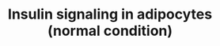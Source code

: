 ---
annotations:
- type: Cell Type Ontology
  value: fat cell
- type: Pathway Ontology
  value: insulin signaling pathway
authors:
- Anwesha
- Khanspers
- AMTan
- Egonw
- Ryanmiller
- Evelo
- Eweitz
description: The paper (1) describes insulin signalling in human adipocytes under
  normal and diabetic states using mathematical models based on experimental data.
  This model corresponds to insulin signalling under normal conditions. Insulin signalling
  under diabetic condition is represented in WP3635. The model has been converted
  to GPML using the PathSBML plugin from PathVIsio, importing the model BIOMD0000000448
  from the BioModels Database directly. The layout has been improved manually.  Proteins
  on this pathway have targeted assays available via the [https://assays.cancer.gov/available_assays?wp_id=WP3634
  CPTAC Assay Portal]
last-edited: 2021-05-09
organisms:
- Homo sapiens
redirect_from:
- /index.php/Pathway:WP3634
- /instance/WP3634
schema-jsonld:
- '@context': https://schema.org/
  '@id': https://wikipathways.github.io/pathways/WP3634.html
  '@type': Dataset
  creator:
    '@type': Organization
    name: WikiPathways
  description: The paper (1) describes insulin signalling in human adipocytes under
    normal and diabetic states using mathematical models based on experimental data.
    This model corresponds to insulin signalling under normal conditions. Insulin
    signalling under diabetic condition is represented in WP3635. The model has been
    converted to GPML using the PathSBML plugin from PathVIsio, importing the model
    BIOMD0000000448 from the BioModels Database directly. The layout has been improved
    manually.  Proteins on this pathway have targeted assays available via the [https://assays.cancer.gov/available_assays?wp_id=WP3634
    CPTAC Assay Portal]
  keywords:
  - GLUT4m
  - X
  - AS160
  - PKB473p
  - AS160p
  - INSR
  - insulin
  - S6p
  - mTORC1a
  - P
  - PKB308p
  - mTORC1
  - S6K
  - PKB308p473p
  - mTORC2a
  - GLUT4
  - S6
  - IRS1p
  - IRS1p307
  - IRS1307
  - mTORC2
  - IRS1
  - PKB
  - S6Kp
  license: CC0
  name: Insulin signaling in adipocytes (normal condition)
seo: CreativeWork
title: Insulin signaling in adipocytes (normal condition)
wpid: WP3634
---